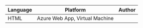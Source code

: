 | Language | Platform | Author |
| -------- | --------|--------|
| HTML |  Azure Web App, Virtual Machine| |
